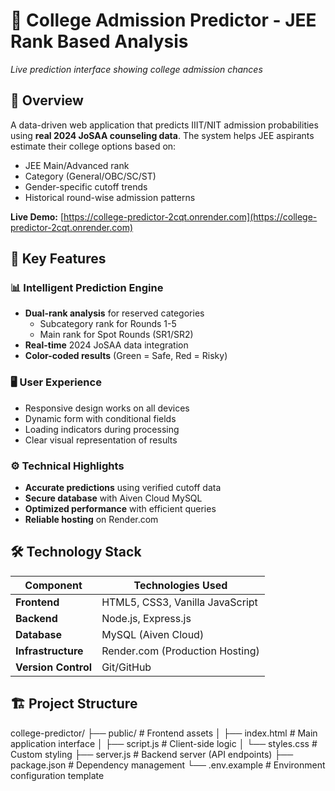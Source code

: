 # 🎯 College Admission Predictor - JEE Rank Based Analysis

*Live prediction interface showing college admission chances*

## 🌟 Overview

A data-driven web application that predicts IIIT/NIT admission probabilities using **real 2024 JoSAA counseling data**. The system helps JEE aspirants estimate their college options based on:

- JEE Main/Advanced rank
- Category (General/OBC/SC/ST)
- Gender-specific cutoff trends
- Historical round-wise admission patterns

**Live Demo:** [https://college-predictor-2cqt.onrender.com](https://college-predictor-2cqt.onrender.com)

## 🚀 Key Features

### 📊 Intelligent Prediction Engine
- **Dual-rank analysis** for reserved categories
  - Subcategory rank for Rounds 1-5
  - Main rank for Spot Rounds (SR1/SR2)
- **Real-time** 2024 JoSAA data integration
- **Color-coded results** (Green = Safe, Red = Risky)

### 🖥️ User Experience
- Responsive design works on all devices
- Dynamic form with conditional fields
- Loading indicators during processing
- Clear visual representation of results

### ⚙️ Technical Highlights
- **Accurate predictions** using verified cutoff data
- **Secure database** with Aiven Cloud MySQL
- **Optimized performance** with efficient queries
- **Reliable hosting** on Render.com

## 🛠️ Technology Stack

| Component          | Technologies Used                     |
|--------------------|---------------------------------------|
| **Frontend**       | HTML5, CSS3, Vanilla JavaScript       |
| **Backend**        | Node.js, Express.js                   |
| **Database**       | MySQL (Aiven Cloud)                   |
| **Infrastructure** | Render.com (Production Hosting)       |
| **Version Control**| Git/GitHub                            |

## 🏗️ Project Structure

college-predictor/
├── public/         # Frontend assets
│ ├── index.html    # Main application interface
│ ├── script.js     # Client-side logic
│ └── styles.css    # Custom styling
├── server.js       # Backend server (API endpoints)
├── package.json    # Dependency management
└── .env.example    # Environment configuration template
